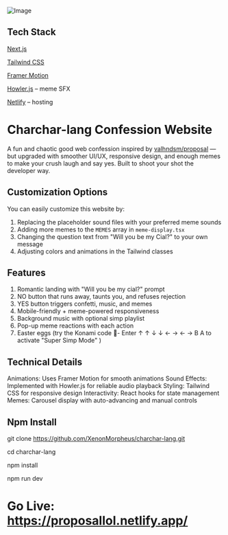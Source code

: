 ![Image](https://github.com/user-attachments/assets/f09e67bb-a803-4675-9330-9da05d3bc052)

## Tech Stack
[Next.js](https://nextjs.org/)

[Tailwind CSS](https://tailwindcss.com/)

[Framer Motion](https://motion.dev/)

[Howler.js](https://howlerjs.com/) – meme SFX

[Netlify](https://www.netlify.com/) – hosting

# Charchar-lang Confession Website

A fun and chaotic good web confession inspired by [valhndsm/proposal](https://valhndsm.github.io/proposal/) — but upgraded with smoother UI/UX, responsive design, and enough memes to make your crush laugh and say yes. Built to shoot your shot the developer way.



## Customization Options
You can easily customize this website by:

1. Replacing the placeholder sound files with your preferred meme sounds
2. Adding more memes to the `MEMES` array in `meme-display.tsx`
3. Changing the question text from "Will you be my Cial?" to your own message
4. Adjusting colors and animations in the Tailwind classes

## Features

1. Romantic landing with "Will you be my cial?" prompt
2. NO button that runs away, taunts you, and refuses rejection
3. YES button triggers confetti, music, and memes
4. Mobile-friendly + meme-powered responsiveness
5. Background music with optional simp playlist
6. Pop-up meme reactions with each action
7. Easter eggs (try the Konami code 👀- Enter ↑ ↑ ↓ ↓ ← → ← → B A to activate "Super Simp Mode" )

## Technical Details
Animations: Uses Framer Motion for smooth animations
Sound Effects: Implemented with Howler.js for reliable audio playback
Styling: Tailwind CSS for responsive design
Interactivity: React hooks for state management
Memes: Carousel display with auto-advancing and manual controls

## Npm Install 
git clone https://github.com/XenonMorpheus/charchar-lang.git

cd charchar-lang

npm install

npm run dev

# Go Live: https://proposallol.netlify.app/
